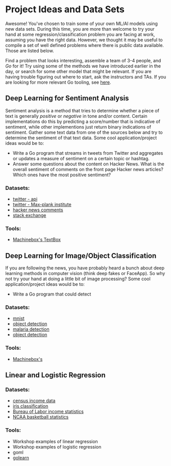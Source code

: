 # Project Ideas and Data Sets
Awesome! You've chosen to train some of your own ML/AI models using new data sets. During this time, you are more than welcome to try your hand at some regression/classification problem you are facing at work, assuming you have the right data. However, we thought it may be useful to compile a set of well defined problems where there is public data available. Those are listed below. 

Find a problem that looks interesting, assemble a team of 3-4 people, and _Go_ for it! Try using some of the methods we have introduced earlier in the day, or search for some other model that might be relevant. If you are having trouble figuring out where to start, ask the instructors and TAs. If you are looking for more relevant Go tooling, see [here](https://github.com/gopherdata/resources/blob/master/tooling/README.md).

## Deep Learning for Sentiment Analysis

Sentiment analysis is a method that tries to determine whether a piece of text is generally _positive_ or _negative_ in tone and/or content. Certain implementations do this by predicting a score/number that is indicative of sentiment, while other implementions just return binary indications of sentiment. Gather some text data from one of the sources below and try to determine the sentiment of that text data. Some cool application/project ideas would be to:

- Write a Go program that streams in tweets from Twitter and aggregates or updates a measure of sentiment on a certain topic or hashtag.
- Answer some questions about the content on Hacker News. What is the overall sentiment of comments on the front page Hacker news articles? Which ones have the most positive sentiment? 

### Datasets:

* [twitter - api](https://developer.twitter.com/en/use-cases/analyze)
* [twitter - Max-plank institute](http://twitter.mpi-sws.org/)
* [hacker news comments](https://console.cloud.google.com/marketplace/details/y-combinator/hacker-news?filter=solution-type%3Adataset&id=5227103e-0eb9-4744-872b-325a8df50bee) 
* [stack  exchange](https://console.cloud.google.com/marketplace/details/stack-exchange/stack-overflow?filter=solution-type:dataset&id=46a148ff-896d-444c-b08d-360169911f59)

### Tools:
* [Machinebox's TextBox](https://blog.machinebox.io/introducing-textbox-natural-language-processing-inside-a-docker-container-bdb57a2a3e64) 

## Deep Learning for Image/Object Classification

If you are following the news, you have probably heard a bunch about deep learning methods in computer vision (think deep fakes or FaceApp). So why not try your hand at doing a little bit of image processing? Some cool application/project ideas would be to:

- Write a Go program that could detect 

### Datasets:

* [mnist](https://www.kaggle.com/c/digit-recognizer/data)
* [object detection](https://www.kaggle.com/c/open-images-2019-object-detection/data)
* [malaria detection](https://ceb.nlm.nih.gov/repositories/malaria-datasets/)
* [object detection](https://ai.google/tools/datasets/open-images-extended-crowdsourced/)
### Tools:
* [Machinebox's <insert>](https://blog.machinebox.io/introducing-textbox-natural-language-processing-inside-a-docker-container-bdb57a2a3e64) 

## Linear and Logistic Regression

### Datasets:
* [census income data](https://archive.ics.uci.edu/ml/datasets/census+income)
* [iris classification](https://archive.ics.uci.edu/ml/datasets/Iris)
* [Bureau of Labor income statistics](https://console.cloud.google.com/marketplace/details/bls-public-data/bureau-of-labor-statistics?filter=solution-type:dataset&id=e632a715-857e-4c41-8257-da123607ea89)
* [NCAA basketball statistics](https://console.cloud.google.com/marketplace/details/ncaa-bb-public/ncaa-basketball?filter=solution-type%3Adataset&id=f262fa22-2021-44c6-a628-15eab8237de5)

### Tools:
* Workshop examples of linear regression
* Workshop examples of logistic regression
* goml
* [golearn](https://github.com/sjwhitworth/golearn)

